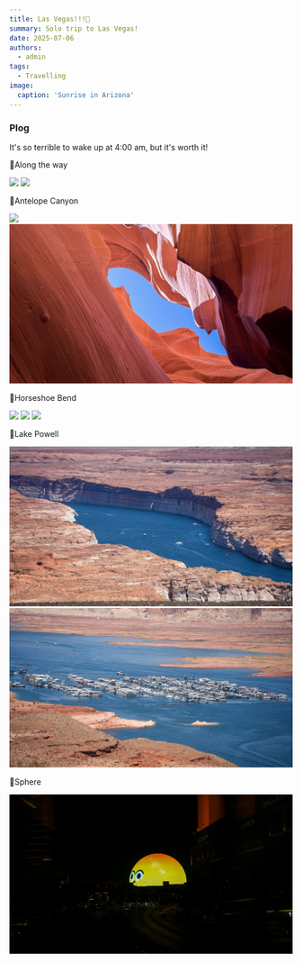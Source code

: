 ```yaml
---
title: Las Vegas!!!💸
summary: Solo trip to Las Vegas!
date: 2025-07-06
authors:
  - admin
tags:
  - Travelling
image:
  caption: 'Sunrise in Arizona'
---
```


### Plog

It's so terrible to wake up at 4:00 am, but it's worth it! 

📍Along the way <br />

<img src='2.jpg'>
<img src='4.jpg'>

📍Antelope Canyon<br />

<img src='10.jpg'>
<img src='12.jpg'>

📍Horseshoe Bend<br />

<img src='11.jpg'>
<img src='3.jpg'>
<img src='5.jpg'>


📍Lake Powell<br />

<img src='7.jpg'>
<img src='8.jpg'>

📍Sphere <br />

<img src='9.jpg'>

<br />

